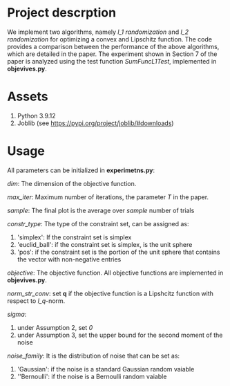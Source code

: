 # Project descrption

We implement two algorithms, namely *l_1 randomization* and *l_2 randomization* for optimizing a convex and Lipschitz function. The code provides a comparison between the performance of the above algorithms, which are detailed in the paper. The experiment shown in Section 7 of the paper is analyzed using the test function *SumFuncL1Test*, implemented in **objevives.py**.

# Assets

1. Python 3.9.12
2. Joblib (see https://pypi.org/project/joblib/#downloads)

# Usage

All parameters can be initialized in **experimetns.py**:

*dim*: The dimension of the objective function.

*max_iter*: Maximum number of iterations, the parameter *T* in the paper.

*sample*: The final plot is the average over *sample* number of trials

*constr_type*: The type of the constraint set, can be assigned as:

   1. 'simplex': If the constraint set is simplex 
   2. 'euclid_ball': if the constraint set is simplex, is the unit sphere 
   3. 'pos': if the constraint set is the portion of the unit sphere that contains the vector with non-negative entries

 *objective*: The objective function. All objective functions are implemented in **objevives.py**.
 
 *norm_str_conv*: set **q** if the objective function is a Lipshcitz function with respect to *l_q*-norm.
 
 *sigma*:
 
   1. under Assumption 2, set *0*
   2. under Assumption 3, set the upper bound for the second moment of the noise 
        
*noise_family*: It is the distribution of noise that can be set as:

   1. 'Gaussian': if the noise is a standard Gaussian random vaiable
   2. ''Bernoulli': if the noise is a Bernoulli random vaiable



